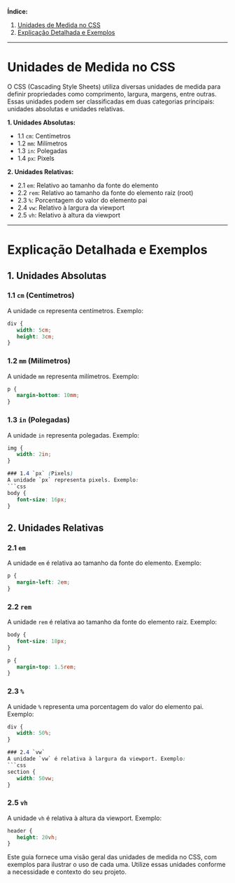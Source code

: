 **Índice:**
1. [Unidades de Medida no CSS](#unidades-de-medida-no-css)
2. [Explicação Detalhada e Exemplos](#explicação-detalhada-e-exemplos)

---

# Unidades de Medida no CSS

O CSS (Cascading Style Sheets) utiliza diversas unidades de medida para definir propriedades como comprimento, largura, margens, entre outras. Essas unidades podem ser classificadas em duas categorias principais: unidades absolutas e unidades relativas.

**1. Unidades Absolutas:**
   - 1.1 `cm`: Centímetros
   - 1.2 `mm`: Milímetros
   - 1.3 `in`: Polegadas
   - 1.4 `px`: Pixels

**2. Unidades Relativas:**
   - 2.1 `em`: Relativo ao tamanho da fonte do elemento
   - 2.2 `rem`: Relativo ao tamanho da fonte do elemento raiz (root)
   - 2.3 `%`: Porcentagem do valor do elemento pai
   - 2.4 `vw`: Relativo à largura da viewport
   - 2.5 `vh`: Relativo à altura da viewport

---

# Explicação Detalhada e Exemplos

## 1. Unidades Absolutas

### 1.1 `cm` (Centímetros)
A unidade `cm` representa centímetros. Exemplo:
```css
div {
   width: 5cm;
   height: 3cm;
}
```

### 1.2 `mm` (Milímetros)
A unidade `mm` representa milímetros. Exemplo:
```css
p {
   margin-bottom: 10mm;
}
```

### 1.3 `in` (Polegadas)
A unidade `in` representa polegadas. Exemplo:
```css
img {
   width: 2in;
}

### 1.4 `px` (Pixels)
A unidade `px` representa pixels. Exemplo:
```css
body {
   font-size: 16px;
}
```

## 2. Unidades Relativas

### 2.1 `em`
A unidade `em` é relativa ao tamanho da fonte do elemento. Exemplo:
```css
p {
   margin-left: 2em;
}
```

### 2.2 `rem`
A unidade `rem` é relativa ao tamanho da fonte do elemento raiz. Exemplo:
```css
body {
   font-size: 18px;
}

p {
   margin-top: 1.5rem;
}
```

### 2.3 `%`
A unidade `%` representa uma porcentagem do valor do elemento pai. Exemplo:
```css
div {
   width: 50%;
}

### 2.4 `vw`
A unidade `vw` é relativa à largura da viewport. Exemplo:
```css
section {
   width: 50vw;
}
```

### 2.5 `vh`
A unidade `vh` é relativa à altura da viewport. Exemplo:
```css
header {
   height: 20vh;
}
```

Este guia fornece uma visão geral das unidades de medida no CSS, com exemplos para ilustrar o uso de cada uma. Utilize essas unidades conforme a necessidade e contexto do seu projeto.